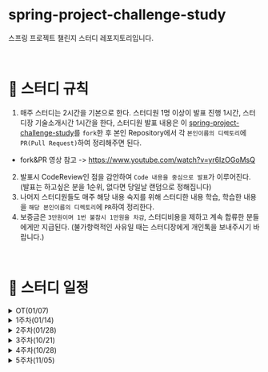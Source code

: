 # spring-project-challenge-study
스프링 프로젝트 챌린지 스터디 레포지토리입니다.

<br>

# 📢 스터디 규칙
1. 매주 스터디는 2시간을 기본으로 한다. 스터디원 1명 이상이 발표 진행 1시간, 스터디장 기술소개시간 1시간을 한다, 스터디원 발표 내용은 이 [spring-project-challenge-study](https://github.com/mooh2jj/spring-project-challenge-study)를 `fork`한 후 본인 Repository에서 각 `본인이름의 디렉토리`에 `PR(Pull Request)`하여 정리해주면 된다.
  * fork&PR 영상 참고 -> https://www.youtube.com/watch?v=yr6IzOGoMsQ

2. 발표시 CodeReview인 점을 감안하여 `Code 내용을 중심으로 발표`가 이루어진다. (발표는 하고싶은 분을 1순위, 없다면 당일날 랜덤으로 정해집니다)
3. 나머지 스터디원들도 매주 해당 내용 숙지를 위해 스터디한 내용 학습, 학습한 내용을 `해당 본인이름의 디렉토리`에 `PR`하여 정리한다. 
4. 보증금은 `3만원이며 1번 불참시 1만원을 차감`, 스터디비용을 제하고 계속 합류한 분들에게만 지급된다. (불가항력적인 사유일 때는 스터디장에게 개인톡을 보내주시기 바랍니다.)


<br>

# 📅 스터디 일정

<details>
<summary>OT(01/07)</summary>
<div markdown="1">

* 자기소개 시간
* 스터디 취지, 방향, 구성 방식 설명
* 과제 
``` 
1) 사용 툴 설치및 이해하기 
 * IntelliJ(얼티메이트 버전 추천-플러그인 사용 가능)
 * MySQL, DB 접속 HediSQL 
 * e2e 테스트용 postman
 * git/github

2) 해당 레포지토리 fork & PR 해보기 
 
3) 자신이 만들 프로젝트 item 정하기 & DB ERD 설계해오기 

4) API 명세서 만들기(스프레드시트든 Notion이든 상관x) 
 
5) SpringBoot, JPA or Mybatis, Mysql 사용, DB ERD 설계한 엔티티로 CRUD REST API 만들기

```

* 환경셋팅 : https://www.notion.so/bb4d80cb1a094696b8ff27f4cd52bb00

 <br>
 
</div>
</details>

<details>
<summary>1주차(01/14)</summary>
<div markdown="1">

* 프로젝트 기술스택 점검
* DB 설계 점검 (index, transaction)
* Exception 예외처리

* 과제 
``` 
1) 자신이 만들 프로젝트 git Repository로 만들고 README.md 정리 
README.MD 내용은 서비스 기획의도, 서비스 지향하는 바, ERD, API 명세서 등을 작성, 검색 참고

2) 자신만의 WBS 표 만들고 설계한 ERD, API 명세서대로 개발진행하기 
 
3) 개발 진행사항 및 이슈사항 정리 - git or 개인 블로그 or Notion 등에 정리할 수 있도록!

4) JPA, JDBC 등 본인이 사용할 DB접근 기술 공부해오고 정리

```
* 정리 - https://www.notion.so/2week-e0ecadeebc1944d4bd5062bf483f1ef6

 <br>
 
</div>
</details>

<details>
<summary>2주차(01/28)</summary>
<div markdown="1">

* JPA 4가지 이슈 정리
* Junut5 테스트 방식
* paging 처리 및 동적조건 처리(querydsl) 
* 정리 - https://rain-tank-b79.notion.site/2week-582106e5292b45b2810706d4f00c069d


* 과제 
``` 
1) JPA 연관관계 단방향 매핑 구현, ex) board - comments 

2) Junit5 테스트코드 구현 (Unit 테스트로 Service 테스트만, Mockito 사용)
 
챌린지) paging 조회 내 검색조건 처리 구현 (Mybatis 동적태그 or JPA queydsl)

```


 <br>
 
</div>
</details>

<details>
<summary>3주차(10/21)</summary>
<div markdown="1">

* Page 처리 -> Pageable 객체 사용, 페이징 커스터마이징
* @Query, Querydsl 로 동적쿼리 사용하기
* reqeust Dto 내 validation -> exception
* ExceptionHandler 커스터마이징 (create dto)
 

* 과제 
```
엔티티 API 미션으로 JPA N+1 이슈 해결 방식 처리 학습 -> fetch batch-size 활용하기
```


 <br>
 
</div>
</details>

<details>
<summary>4주차(10/28)</summary>
<div markdown="1">

* 웹개발 인증처리 기술(세션, 쿠키, 토큰)
* 토큰: jwt 기술 이해, Spring Security 적용
* Spring Security config 소스 이해
* Spring Securiy + jwt 로 인증/인가 코드 구현
 

* 과제 
```
Spring Securiy + jwt 로 인증/인가 소스 본인 프로젝트 에 적용하기
```

<br>

</div>
</details>

<details>
<summary>5주차(11/05)</summary>
<div markdown="1">

* 3rd party 라이브러리 대표적 기술 구현 설명
* 파일업로드 -> AWS s3 저장소 로 구현 및 실습
* sms -> coolsms 서비스로 핸드폰 인증 코드 -> 메시지 발행
* excel -> 업로드/ 다운로드 시 Apach POI 라이브러리 이용 -> workbook, sheet, cell, row 객체 설명
 

* 과제 
```
파일업로드 S3, sms, excel 구현 코드 본인 프로젝트에 적용하기
```

<br>

# 🎃 주의사항

1. 발표 내용에 대한 리뷰, 질문이 너무 날카로워 해당 발표자에 대한 강한 `감정적인 언행은 주의`해주세요 😫!
2. 질문을 받은 발표자도 Code 또는 발표내용 등을 자신과 동일시하여 지적한 것에 대해 너무 불쾌히 여기지 말으셨으면 좋겠습니다 😂!
3. 리뷰, 피드백의 핵심은 `문제점들을 찾고 발전하는 것`이라는 걸 잊지 말아주세요!

